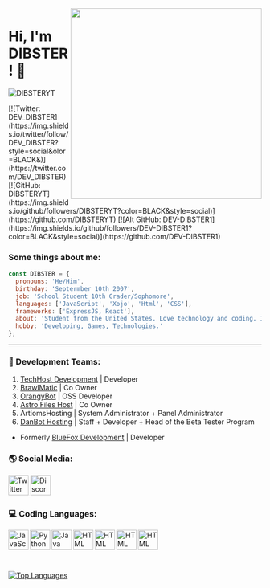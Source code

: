 <img src="https://github-readme-stats.vercel.app/api?username=DIBSTERYT&show_icons=true&theme=tokyonight" align="right" width="380">
<h1> Hi, I'm DIBSTER! 👋</h1>
<p align="left"> <img src="https://komarev.com/ghpvc/?username=DIBSTERYT" alt="DIBSTERYT" /> </p>
[![Twitter: DEV_DIBSTER](https://img.shields.io/twitter/follow/DEV_DIBSTER?style=social&olor=BLACK&)](https://twitter.com/DEV_DIBSTER)
[![GitHub: DIBSTERYT](https://img.shields.io/github/followers/DIBSTERYT?color=BLACK&style=social)](https://github.com/DIBSTERYT)
[![Alt GitHub: DEV-DIBSTER1](https://img.shields.io/github/followers/DEV-DIBSTER1?color=BLACK&style=social)](https://github.com/DEV-DIBSTER1)

### Some things about me:

```js
const DIBSTER = {
  pronouns: 'He/Him',
  birthday: 'Septermber 10th 2007',
  job: 'School Student 10th Grader/Sophomore',
  languages: ['JavaScript', 'Xojo', 'Html', 'CSS'],
  frameworks: ['ExpressJS, React'],
  about: 'Student from the United States. Love technology and coding. I make sites and Discord Bots.',
  hobby: 'Developing, Games, Technologies.'
};
```
---

### 💼 Development Teams:

1. [TechHost Development](https://github.com/TechHost-Development) | Developer
2. [BrawlMatic](https://github.com/BrawlMatic) | Co Owner
3. [OrangyBot](https://github.com/OrangyBot) | OSS Developer
4. [Astro Files Host](https://github.com/Astro-File-Host) | Co Owner
5. ArtiomsHosting | System Administrator + Panel Administrator
6. [DanBot Hosting](https://github.com/DanBot-Hosting) | Staff + Developer + Head of the Beta Tester Program

- Formerly [BlueFox Development](https://github.com/BlueFox-Development) | Developer

### 🌎 Social Media:

<a target="_blank" href="https://twitter.com/DEV_DIBSTER">
	<img title="Twitter" alt="Twitter" width="40px" src="https://i.imgur.com/o8oo7J3.png">
</a>

<a target="_blank" href="https://discord.com/users/757296951925538856">
	<img title="Discord" alt="Discord" width="40px" src="https://i.imgur.com/n5C5PKl.png">
</a>

### 💻 Coding Languages:

<img align="left" alt="JavaScript" width="40px" src="https://cdn.worldvectorlogo.com/logos/javascript-1.svg"/>
<img align="left" alt="Python" width="40px" src="https://cdn.worldvectorlogo.com/logos/python-5.svg"/>
<img align="left" alt="Java" width="40px" src="https://cdn-icons-png.flaticon.com/512/311/311357.png"/>
<img align="left" alt="HTML" width="40px" src="https://cdn.worldvectorlogo.com/logos/html-1.svg"/>
<img align="left" alt="HTML" width="40px" src="https://cdn.worldvectorlogo.com/logos/css-3.svg"/>
<img align="left" alt="HTML" width="40px" src="https://brandlogos.net/wp-content/uploads/2022/01/c-brandlogo.net_.png"/>
<img align="left" alt="HTML" width="40px" src="https://upload.wikimedia.org/wikipedia/commons/1/15/Xojo_Company_Logo.png"/>

<br>
<br>
<br>
<br>

[![Top Languages](https://github-readme-stats.vercel.app/api/top-langs/?username=DIBSTERYT&langs_count=6&theme=tokyonight)](https://github.com/DIBSTERYT/github-readme-stats)
